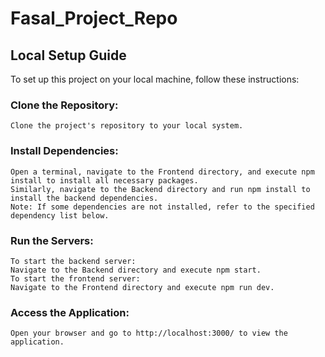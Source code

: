 # Fasal_Project_Repo
## Local Setup Guide
   To set up this project on your local machine, follow these instructions:
 
### Clone the Repository:
    Clone the project's repository to your local system.
    
### Install Dependencies:
    Open a terminal, navigate to the Frontend directory, and execute npm install to install all necessary packages.
    Similarly, navigate to the Backend directory and run npm install to install the backend dependencies.
    Note: If some dependencies are not installed, refer to the specified dependency list below.

### Run the Servers:
    To start the backend server:
    Navigate to the Backend directory and execute npm start.
    To start the frontend server:
    Navigate to the Frontend directory and execute npm run dev.

### Access the Application:
    Open your browser and go to http://localhost:3000/ to view the application.
